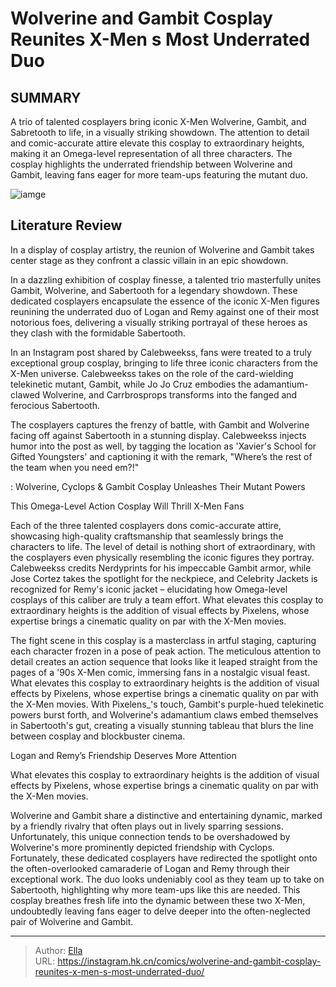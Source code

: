 # Wolverine and Gambit Cosplay Reunites X-Men s Most Underrated Duo


## SUMMARY 



  A trio of talented cosplayers bring iconic X-Men Wolverine, Gambit, and Sabretooth to life, in a visually striking showdown.   The attention to detail and comic-accurate attire elevate this cosplay to extraordinary heights, making it an Omega-level representation of all three characters.   The cosplay highlights the underrated friendship between Wolverine and Gambit, leaving fans eager for more team-ups featuring the mutant duo.  

![iamge](https://static1.srcdn.com/wordpress/wp-content/uploads/2020/06/Gambit-Wolverine-jim-lee.jpg)

## Literature Review

In a display of cosplay artistry, the reunion of Wolverine and Gambit takes center stage as they confront a classic villain in an epic showdown.




In a dazzling exhibition of cosplay finesse, a talented trio masterfully unites Gambit, Wolverine, and Sabertooth for a legendary showdown. These dedicated cosplayers encapsulate the essence of the iconic X-Men figures reunining the underrated duo of Logan and Remy against one of their most notorious foes, delivering a visually striking portrayal of these heroes as they clash with the formidable Sabertooth.




In an Instagram post shared by Calebweekss, fans were treated to a truly exceptional group cosplay, bringing to life three iconic characters from the X-Men universe. Calebweekss takes on the role of the card-wielding telekinetic mutant, Gambit, while Jo Jo Cruz embodies the adamantium-clawed Wolverine, and Carrbrosprops transforms into the fanged and ferocious Sabertooth.


 

The cosplayers captures the frenzy of battle, with Gambit and Wolverine facing off against Sabertooth in a stunning display. Calebweekss injects humor into the post as well, by tagging the location as &#39;Xavier&#39;s School for Gifted Youngsters&#39; and captioning it with the remark, &#34;Where’s the rest of the team when you need em?!&#34;

 : Wolverine, Cyclops &amp; Gambit Cosplay Unleashes Their Mutant Powers





 This Omega-Level Action Cosplay Will Thrill X-Men Fans 
          

Each of the three talented cosplayers dons comic-accurate attire, showcasing high-quality craftsmanship that seamlessly brings the characters to life. The level of detail is nothing short of extraordinary, with the cosplayers even physically resembling the iconic figures they portray. Calebweekss credits Nerdyprints for his impeccable Gambit armor, while Jose Cortez takes the spotlight for the neckpiece, and Celebrity Jackets is recognized for Remy&#39;s iconic jacket – elucidating how Omega-level cosplays of this caliber are truly a team effort. What elevates this cosplay to extraordinary heights is the addition of visual effects by Pixelens, whose expertise brings a cinematic quality on par with the X-Men movies.

The fight scene in this cosplay is a masterclass in artful staging, capturing each character frozen in a pose of peak action. The meticulous attention to detail creates an action sequence that looks like it leaped straight from the pages of a &#39;90s X-Men comic, immersing fans in a nostalgic visual feast. What elevates this cosplay to extraordinary heights is the addition of visual effects by Pixelens, whose expertise brings a cinematic quality on par with the X-Men movies. With Pixelens_&#39;s touch, Gambit&#39;s purple-hued telekinetic powers burst forth, and Wolverine&#39;s adamantium claws embed themselves in Sabertooth&#39;s gut, creating a visually stunning tableau that blurs the line between cosplay and blockbuster cinema.






 Logan and Remy’s Friendship Deserves More Attention 


          





What elevates this cosplay to extraordinary heights is the addition of visual effects by Pixelens, whose expertise brings a cinematic quality on par with the X-Men movies.




Wolverine and Gambit share a distinctive and entertaining dynamic, marked by a friendly rivalry that often plays out in lively sparring sessions. Unfortunately, this unique connection tends to be overshadowed by Wolverine&#39;s more prominently depicted friendship with Cyclops. Fortunately, these dedicated cosplayers have redirected the spotlight onto the often-overlooked camaraderie of Logan and Remy through their exceptional work. The duo looks undeniably cool as they team up to take on Sabertooth, highlighting why more team-ups like this are needed. This cosplay breathes fresh life into the dynamic between these two X-Men, undoubtedly leaving fans eager to delve deeper into the often-neglected pair of Wolverine and Gambit.






---

> Author: [Ella](https://instagram.hk.cn/)  
> URL: https://instagram.hk.cn/comics/wolverine-and-gambit-cosplay-reunites-x-men-s-most-underrated-duo/  

